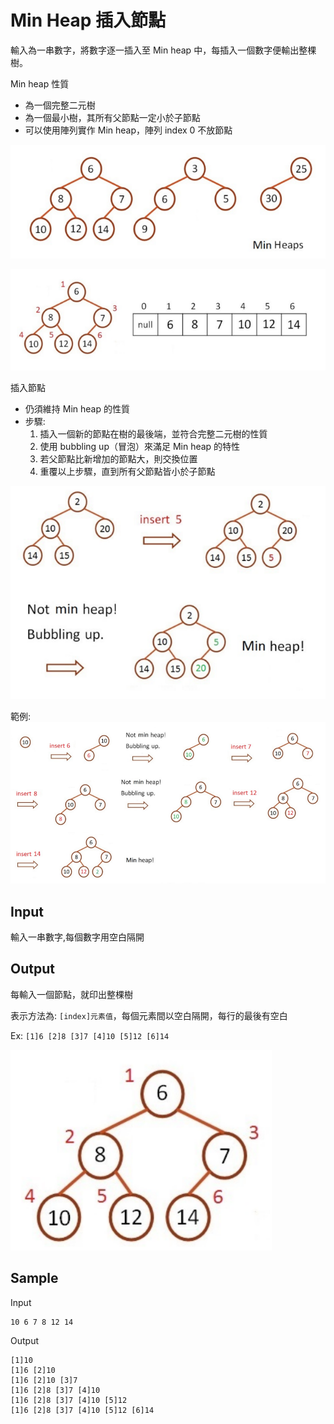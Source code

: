 # Min Heap 插入節點

輸入為一串數字，將數字逐一插入至 Min heap 中，每插入一個數字便輸出整棵樹。

Min heap 性質

- 為一個完整二元樹
- 為一個最小樹，其所有父節點一定小於子節點
- 可以使用陣列實作 Min heap，陣列 index 0 不放節點

![Min heaps](./images/min_heaps.png)

![Min heap array](./images/min_heap_array.png)

插入節點

- 仍須維持 Min heap 的性質
- 步驟:
  1. 插入一個新的節點在樹的最後端，並符合完整二元樹的性質
  2. 使用 bubbling up（冒泡）來滿足 Min heap 的特性
  3. 若父節點比新增加的節點大，則交換位置
  4. 重覆以上步驟，直到所有父節點皆小於子節點

![Min heap insert 1](./images/min_heap_insert.png)

範例:
![Min heap insert 2](./images/min_heap_insert2.png)

## Input

輸入一串數字,每個數字用空白隔開

## Output

每輸入一個節點，就印出整棵樹

表示方法為: `[index]元素值`，每個元素間以空白隔開，每行的最後有空白

Ex: `[1]6 [2]8 [3]7 [4]10 [5]12 [6]14`

![min heap](./images/min_heap.png)

## Sample

Input

```
10 6 7 8 12 14

```

Output

```
[1]10
[1]6 [2]10
[1]6 [2]10 [3]7
[1]6 [2]8 [3]7 [4]10
[1]6 [2]8 [3]7 [4]10 [5]12
[1]6 [2]8 [3]7 [4]10 [5]12 [6]14

```
